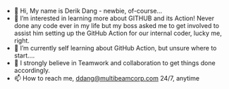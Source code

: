 - 👋 Hi, My name is Derik Dang - newbie, of-course...
- 👀 I’m interested in learning more about GITHUB and its Action!  Never done any code ever in my life but my boss asked me to get involved to assist him setting up the GitHub Action for our internal coder, lucky me, right.
- 🌱 I’m currently self learning about GitHub Action, but unsure where to start....
- 💞️ I strongly believe in Teamwork and collaboration to get things done accordingly.
- 📫 How to reach me, ddang@multibeamcorp.com 24/7, anytime

<!---
derikdang/derikdang is a ✨ special ✨ repository because its `README.md` (this file) appears on your GitHub profile.
You can click the Preview link to take a look at your changes.
--->
